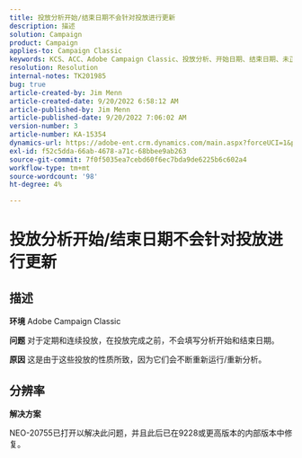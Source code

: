 ```yaml
---
title: 投放分析开始/结束日期不会针对投放进行更新
description: 描述
solution: Campaign
product: Campaign
applies-to: Campaign Classic
keywords: KCS、ACC、Adobe Campaign Classic、投放分析、开始日期、结束日期、未正确更新、定期投放、连续投放， NEO-20755
resolution: Resolution
internal-notes: TK201985
bug: true
article-created-by: Jim Menn
article-created-date: 9/20/2022 6:58:12 AM
article-published-by: Jim Menn
article-published-date: 9/20/2022 7:06:02 AM
version-number: 3
article-number: KA-15354
dynamics-url: https://adobe-ent.crm.dynamics.com/main.aspx?forceUCI=1&pagetype=entityrecord&etn=knowledgearticle&id=cc2bdd93-b138-ed11-9db1-0022480866ad
exl-id: f52c5dda-66ab-4678-a71c-68bbee9ab263
source-git-commit: 7f0f5035ea7cebd60f6ec7bda9de6225b6c602a4
workflow-type: tm+mt
source-wordcount: '98'
ht-degree: 4%

---
```


# 投放分析开始/结束日期不会针对投放进行更新

## 描述


<b>环境</b>
Adobe Campaign Classic

<b>问题</b>
对于定期和连续投放，在投放完成之前，不会填写分析开始和结束日期。

<b>原因</b>
这是由于这些投放的性质所致，因为它们会不断重新运行/重新分析。


## 分辨率


<b>解决方案</b>

NEO-20755已打开以解决此问题，并且此后已在9228或更高版本的内部版本中修复。
